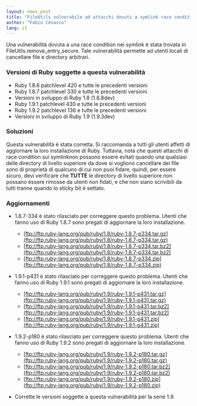 ```yaml
---
layout: news_post
title: "FileUtils vulnerabile ad attacchi dovuti a symlink race conditions"
author: "Fabio Cevasco"
lang: it
---
```


Una vulnerabilità dovuta a una race condition nei symlink è stata
trovata in FileUtils.remove\_entry\_secure. Tale vulnerabilità permette
ad utenti locali di cancellare file e directory arbitrari.

### Versioni di Ruby soggette a questa vulnerabilità

* Ruby 1.8.6 patchlevel 420 e tutte le precedenti versioni
* Ruby 1.8.7 patchlevel 330 e tutte le precedenti versioni
* Versioni in sviluppo di Ruby 1.8 (1.8.8dev)
* Ruby 1.9.1 patchlevel 430 e tutte le precedenti versioni
* Ruby 1.9.2 patchlevel 136 e tutte le precedenti versioni
* Versioni in sviluppo di Ruby 1.9 (1.9.3dev)

### Soluzioni

Questa vulnerabilità è stata corretta. Si raccomanda a tutti gli utenti affetti di aggiornare la loro installazione di Ruby. Tuttavia, nota che questi attacchi di race condition sui symlinknon possono essere evitati quando una qualsiasi delle directory di livello superiore da dove si vogliono cancellare dei file sono di proprietà di qualcuno di cui non puoi fidare, quindi, per essere sicuro, devi verificare che **TUTTE** le directory di livello superiore non possano essere rimosse da utenti non fidati, e che non siano scrivibili da tutti tranne quando lo sticky bit è settato.

### Aggiornamenti

* 1.8.7-334 è stato rilasciato per correggere questo problema.
  Utenti che fanno uso di Ruby 1.8.7 sono pregati di aggiornare la loro installazione.
  * [ftp://ftp.ruby-lang.org/pub/ruby/1.8/ruby-1.8.7-p334.tar.gz](ftp://ftp.ruby-lang.org/pub/ruby/1.8/ruby-1.8.7-p334.tar.gz)
  * [ftp://ftp.ruby-lang.org/pub/ruby/1.8/ruby-1.8.7-p334.tar.bz2](ftp://ftp.ruby-lang.org/pub/ruby/1.8/ruby-1.8.7-p334.tar.bz2)
  * [ftp://ftp.ruby-lang.org/pub/ruby/1.8/ruby-1.8.7-p334.zip](ftp://ftp.ruby-lang.org/pub/ruby/1.8/ruby-1.8.7-p334.zip)

* 1.9.1-p431 è stato rilasciato per correggere questo problema.
  Utenti che fanno uso di Ruby 1.9.1 sono pregati di aggiornare la loro installazione.
  * [ftp://ftp.ruby-lang.org/pub/ruby/1.9/ruby-1.9.1-p431.tar.gz](ftp://ftp.ruby-lang.org/pub/ruby/1.9/ruby-1.9.1-p431.tar.gz)
  * [ftp://ftp.ruby-lang.org/pub/ruby/1.9/ruby-1.9.1-p431.tar.bz2](ftp://ftp.ruby-lang.org/pub/ruby/1.9/ruby-1.9.1-p431.tar.bz2)
  * [ftp://ftp.ruby-lang.org/pub/ruby/1.9/ruby-1.9.1-p431.zip](ftp://ftp.ruby-lang.org/pub/ruby/1.9/ruby-1.9.1-p431.zip)

* 1.9.2-p180 è stato rilasciato per correggere questo problema.
  Utenti che fanno uso di Ruby 1.9.2 sono pregati di aggiornare la loro installazione.
  * [ftp://ftp.ruby-lang.org/pub/ruby/1.9/ruby-1.9.2-p180.tar.gz](ftp://ftp.ruby-lang.org/pub/ruby/1.9/ruby-1.9.2-p180.tar.gz)
  * [ftp://ftp.ruby-lang.org/pub/ruby/1.9/ruby-1.9.2-p180.tar.bz2](ftp://ftp.ruby-lang.org/pub/ruby/1.9/ruby-1.9.2-p180.tar.bz2)
  * [ftp://ftp.ruby-lang.org/pub/ruby/1.9/ruby-1.9.2-p180.zip](ftp://ftp.ruby-lang.org/pub/ruby/1.9/ruby-1.9.2-p180.zip)

* Corrette le versioni soggette a questa vulnerabilità per la serie 1.9.
